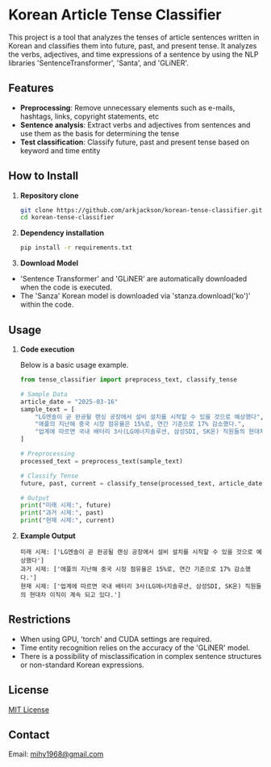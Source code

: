 # Korean Article Tense Classifier

This project is a tool that analyzes the tenses of article sentences written in Korean and classifies them into future, past, and present tense. It analyzes the verbs, adjectives, and time expressions of a sentence by using the NLP libraries 'SentenceTransformer', 'Santa', and 'GLiNER'.

## Features

- **Preprocessing**: Remove unnecessary elements such as e-mails, hashtags, links, copyright statements, etc
- **Sentence analysis**: Extract verbs and adjectives from sentences and use them as the basis for determining the tense
- **Test classification**: Classify future, past and present tense based on keyword and time entity

## How to Install

1. **Repository clone**
   ```bash
   git clone https://github.com/arkjackson/korean-tense-classifier.git
   cd korean-tense-classifier
   ```
   
2. **Dependency installation**
   ```bash
   pip install -r requirements.txt
   ```

3. **Download Model**
  - 'Sentence Transformer' and 'GLiNER' are automatically downloaded when the code is executed.
  - The 'Sanza' Korean model is downloaded via 'stanza.download('ko')' within the code.

## Usage

1. **Code execution**
   
   Below is a basic usage example.
   
   ```python
   from tense_classifier import preprocess_text, classify_tense
   
   # Sample Data
   article_date = "2025-03-16"
   sample_text = [
       "LG엔솔이 곧 완공될 랜싱 공장에서 설비 설치를 시작할 수 있을 것으로 예상했다",
       "애플의 지난해 중국 시장 점유율은 15%로, 연간 기준으로 17% 감소했다.",
       "업계에 따르면 국내 배터리 3사(LG에너지솔루션, 삼성SDI, SK온) 직원들의 현대차 이직이 계속 되고 있다."
   ]
   
   # Preprocessing
   processed_text = preprocess_text(sample_text)
   
   # Classify Tense
   future, past, current = classify_tense(processed_text, article_date)
   
   # Output
   print("미래 시제:", future)
   print("과거 시제:", past)
   print("현재 시제:", current)
   ```

2. **Example Output**
   ```
   미래 시제: ['LG엔솔이 곧 완공될 랜싱 공장에서 설비 설치를 시작할 수 있을 것으로 예상했다']
   과거 시제: ['애플의 지난해 중국 시장 점유율은 15%로, 연간 기준으로 17% 감소했다.']
   현재 시제: ['업계에 따르면 국내 배터리 3사(LG에너지솔루션, 삼성SDI, SK온) 직원들의 현대차 이직이 계속 되고 있다.']
   ```

## Restrictions

- When using GPU, 'torch' and CUDA settings are required.
- Time entity recognition relies on the accuracy of the 'GLiNER' model.
- There is a possibility of misclassification in complex sentence structures or non-standard Korean expressions.
  
## License

[MIT License](LICENSE)

## Contact

Email: mihy1968@gmail.com
